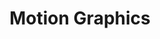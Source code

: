 ---
title: "Motion Graphics"
Description: "An assortment of Adobe AfterEffects animations (various clients)."
ogimage: "/images/motion-graphics-og-image.jpg"
contactURL: "https://calendly.com/hiretomsmith/hiretomsmith"
gallery:
  - src: "/images/portfolio/tidus_games/tidus-games-thumbnail.jpg"
    lightbox: "/images/portfolio/tidusGames-portfolio-reducedSize.mp4"
    alt: "Tidus Games Promotional Video"
    video: true
  - src: "/images/portfolio/motion graphics/totalsynergy-x-factor-thumbnail.jpg"
    lightbox: "/images/portfolio/motion graphics/totalsynergy-x-factor-v5-logo-change.mp4"
    alt: "Total Synergy x Factor Animation"
    video: true
  - src: "/images/portfolio/motion graphics/tidus-swaps-thumbnail.jpg"
    lightbox: "/images/portfolio/motion graphics/tidus-swaps-portfolio.mp4"
    alt: "Tidus Swaps Video"
    video: true
  - src: "/images/portfolio/motion graphics/ts-badges-thumbnail.png"
    lightbox: "/images/portfolio/motion graphics/G2-Spring-Animation-V2.mp4"
    alt: "Total Synergy G2 Badges Animation"
    video: true
  - src: "/images/portfolio/motion graphics/tea-mainnet-thumbnail.jpg"
    lightbox: "/images/portfolio/motion graphics/Mainnet_Annoucement.mp4"
    alt: "tea Mainnet Animation"
    video: true
  - src: "/images/tidus-x-wormhole-thumbnail.jpg"
    lightbox: "/images/tidus-x-wormhole-final-reduced-size.mp4"
    alt: "Tidus Wallet x Wormhole Motion Graphic"
    video: true
overview: "I finally broke down and taught myself AfterEffects a few months ago. As social media becomes more and more inundated with content, it's become imperative to capture peoples' attention with the power of motion. I've been having a ton of fun with it! Having dabbled in animation back when I was a teenager, the concept has come somewhat easily to me. It's a blast to see designs really come to life. Above are a few motion graphics I've done for various clients. If you like what you see, get in touch and let's and bring your vision to life."
features:
  - "Adobe AfterEffects"
  - "Motion Graphics"
  - "Adobe Illustrator"
  - "Animation"
  - "Content Design"
  - "Social Media Graphics"
  - "Marketing Design"
videoURL: ""
background: "The animations above were done for Tidus Wallet and tea Protocol (both web3 projects). Tea had a pretty slick and techy brand guide, but I had a bit more latitude with Tidus to bring in fun meme characters and soundtracks (see Tidus Games). All of these samples were used on YouTube, as well as social media."
challenge: "The learning curve to AfterEffects has been the biggest hurtle in producing animated content. I started with a Udemy course, and once I learned the basics, it was pretty easy to get a feel for the UI and start playing around with different functionalities and effects. The other tricky aspect of motion graphics is that revisions become a bit more difficult; there's something of a horrifying butterfly effect when making changes to complex animations, and so getting organized with my layers and sequences has been essential to me not pulling my hair out. "
---